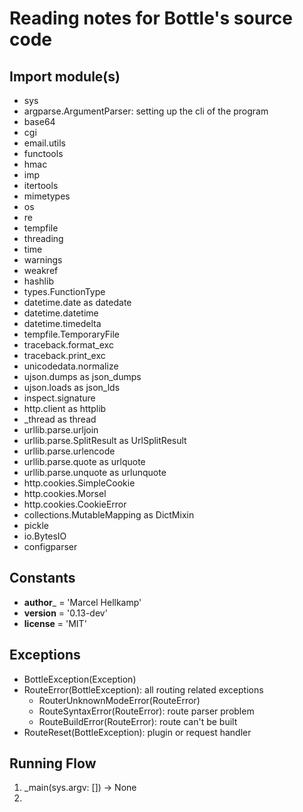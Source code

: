 # Reading notes for Bottle's source code

## Import module(s)

- sys
- argparse.ArgumentParser: setting up the cli of the program
- base64
- cgi
- email.utils
- functools
- hmac
- imp
- itertools
- mimetypes
- os
- re
- tempfile
- threading
- time
- warnings
- weakref
- hashlib
- types.FunctionType
- datetime.date as datedate
- datetime.datetime
- datetime.timedelta
- tempfile.TemporaryFile
- traceback.format_exc
- traceback.print_exc
- unicodedata.normalize
- ujson.dumps as json_dumps
- ujson.loads as json_lds
- inspect.signature
- http.client as httplib
- \_thread as thread
- urllib.parse.urljoin
- urllib.parse.SplitResult as UrlSplitResult
- urllib.parse.urlencode
- urllib.parse.quote as urlquote
- urllib.parse.unquote as urlunquote
- http.cookies.SimpleCookie
- http.cookies.Morsel
- http.cookies.CookieError
- collections.MutableMapping as DictMixin
- pickle
- io.BytesIO
- configparser

## Constants
- __author___ = 'Marcel Hellkamp'
- __version__ = '0.13-dev'
- __license__ = 'MIT'

## Exceptions
- BottleException(Exception)
- RouteError(BottleException): all routing related exceptions
  - RouterUnknownModeError(RouteError)
  - RouteSyntaxError(RouteError): route parser problem
  - RouteBuildError(RouteError): route can't be built
- RouteReset(BottleException): plugin or request handler

## Running Flow
1. _main(sys.argv: []) -> None
2. 
